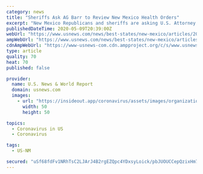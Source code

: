 ```yaml
---
category: news
title: "Sheriffs Ask AG Barr to Review New Mexico Health Orders"
excerpt: "New Mexico Republicans and sheriffs are asking U.S. Attorney General William Barr to review Gov. Michelle Lujan Grisham's COVID-19 health orders."
publishedDateTime: 2020-05-09T20:39:00Z
webUrl: "https://www.usnews.com/news/best-states/new-mexico/articles/2020-05-09/sheriffs-ask-ag-barr-to-review-new-mexico-health-orders"
ampWebUrl: "https://www.usnews.com/news/best-states/new-mexico/articles/2020-05-09/sheriffs-ask-ag-barr-to-review-new-mexico-health-orders?context=amp"
cdnAmpWebUrl: "https://www-usnews-com.cdn.ampproject.org/c/s/www.usnews.com/news/best-states/new-mexico/articles/2020-05-09/sheriffs-ask-ag-barr-to-review-new-mexico-health-orders?context=amp"
type: article
quality: 70
heat: 70
published: false

provider:
  name: U.S. News & World Report
  domain: usnews.com
  images:
    - url: "https://insideout.app/coronavirus/assets/images/organizations/usnews.com-50x50.jpg"
      width: 50
      height: 50

topics:
  - Coronavirus in US
  - Coronavirus

tags:
  - US-NM

secured: "uSf68fdFv1NRhTsC2LJArJ4B2rgEZQpc4YDxsyLoick/pbJUOUCCepQzixHm7lwmN/V0+NyY7AfJwmjUpEhPeXdx8Lu9UDceWX2Fq1nUXgZmPmz4GJstSHGZtopDy481ANklMKiGjoW3T9aonpS6MyP09f9Hgm9fGG9FzYCyWj23qYT1SE28w266jFH4yRYtehPWSE2nzFX3Vbkf34n9AQXM6mr3MMQ/v0GglEsWEf03ZttP/G7n9brLyem/E3ahtTY0O/BFBgkkaiv/RpwhNKsWAnqvoTxdxiGiCfwaRLrTLWZbRRN3sMRUyhdZ6fhm3tbHQfaPkJqGoqYOTpXvf9niHdxblSgWRYBaXze44nullyapFNLtJAoKjqiZnk3jJcgQvUUR2uE3QEwxJVzqGII5+Acj79I1NOtLW3jI37IH92OSGFNH3nmP6j5WISqpBFZeQxeHAeGijCJCSksuUC9ZxGV1MNQQQNQmfCFKMeU=;DeCOfTq0e8OOHoKBtBhp9g=="
---
```


